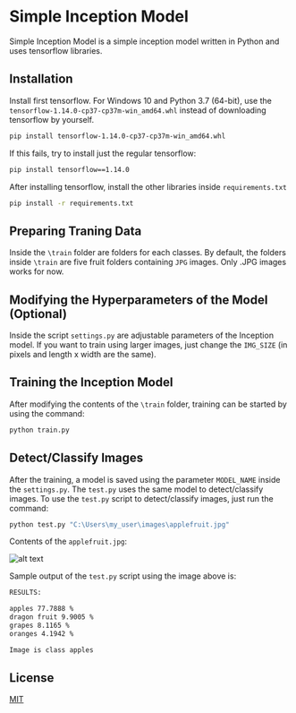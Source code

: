# Simple Inception Model

Simple Inception Model is a simple inception model written in Python and uses tensorflow libraries.

## Installation

Install first tensorflow. For Windows 10 and Python 3.7 (64-bit), use the `tensorflow-1.14.0-cp37-cp37m-win_amd64.whl` instead of downloading tensorflow by yourself.

```bash
pip install tensorflow-1.14.0-cp37-cp37m-win_amd64.whl
```

If this fails, try to install just the regular tensorflow:

```bash
pip install tensorflow==1.14.0
```

After installing tensorflow, install the other libraries inside `requirements.txt`

```bash
pip install -r requirements.txt
```

## Preparing Traning Data

Inside the `\train` folder are folders for each classes. By default, the folders inside `\train` are five fruit folders containing `JPG` images. Only .JPG images works for now.

## Modifying the Hyperparameters of the Model (Optional)

Inside the script `settings.py` are adjustable parameters of the Inception model. If you want to train using larger images, just change the `IMG_SIZE` (in pixels and length x width are the same).

## Training the Inception Model

After modifying the contents of the `\train` folder, training can be started by using the command:

```bash
python train.py
```

## Detect/Classify Images

After the training, a model is saved using the parameter `MODEL_NAME` inside the `settings.py`. The `test.py` uses the same model to detect/classify images. To use the `test.py` script to detect/classify images, just run the command:

```bash
python test.py "C:\Users\my_user\images\applefruit.jpg"
```

Contents of the `applefruit.jpg`:

![alt text](https://cdn.hswstatic.com/gif/johnny-appleseed-america-1.jpg)

Sample output of the `test.py` script using the image above is:

```bash
RESULTS:

apples 77.7888 %
dragon fruit 9.9005 %
grapes 8.1165 %
oranges 4.1942 %

Image is class apples
```

## License
[MIT](https://choosealicense.com/licenses/mit/)
